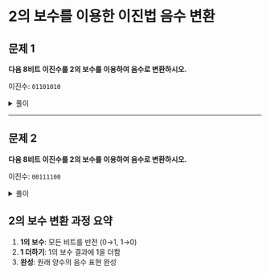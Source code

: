 # 2의 보수를 이용한 이진법 음수 변환

## 문제 1

**다음 8비트 이진수를 2의 보수를 이용하여 음수로 변환하시오.**

이진수: `01101010`

<details>  
<summary>풀이</summary>

1. **1의 보수 구하기** (모든 비트 반전)

   ```
   01101010 → 10010101
   ```

2. **1을 더하기** (2의 보수 완성)

   ```
     10010101
   +        1
   ----------
     10010110
   ```

3. **결과 확인**
   - 원래 수: 01101010₂ = 106₁₀
   - 2의 보수: 10010110₂ = -106₁₀

**답: `10010110` (-106)**

</details>

---

## 문제 2

**다음 8비트 이진수를 2의 보수를 이용하여 음수로 변환하시오.**

이진수: `00111100`

<details>
<summary>풀이</summary>

1. **1의 보수 구하기** (모든 비트 반전)

   ```
   00111100 → 11000011
   ```

2. **1을 더하기** (2의 보수 완성)

   ```
     11000011
   +        1
   ----------
     11000100
   ```

3. **결과 확인**
   - 원래 수: 00111100₂ = 60₁₀
   - 2의 보수: 11000100₂ = -60₁₀

**답: `11000100` (-60)**

## </details>

## 2의 보수 변환 과정 요약

1. **1의 보수**: 모든 비트를 반전 (0→1, 1→0)
2. **1 더하기**: 1의 보수 결과에 1을 더함
3. **완성**: 원래 양수의 음수 표현 완성
